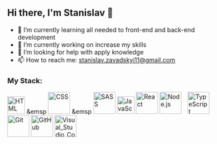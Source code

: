 ## Hi there, I'm Stanislav 👋

- 🌱 I’m currently learning all needed to front-end and back-end development
- 🔭 I’m currently working on increase my skills
- 🤔 I’m looking for help with apply knowledge
- 📫 How to reach me: stanislav.zavadskyi11@gmail.com

### My Stack:

<img src="https://user-images.githubusercontent.com/101670941/213763144-86dcbb6e-afb0-4f87-8b82-8037ba8a0e68.png" width="40" height="40" alt="HTML" /> &emsp <img src="https://user-images.githubusercontent.com/101670941/213763169-2fdcaace-2c1b-46bf-af8f-b551ee8ed45b.png" width="50" height="50" alt="CSS" /> &emsp <img src="https://user-images.githubusercontent.com/101670941/213763191-92fba9a8-f63a-4a59-8ec7-2fc158952838.png" width="50" height="50" alt="SASS" /> <img src="https://user-images.githubusercontent.com/101670941/213764506-a826e3f0-7499-4c82-9c12-f301f289be79.png" width="40" height="40" alt="JavaScript" /> <img src="https://user-images.githubusercontent.com/101670941/213764541-8fd1b7fa-8922-49df-ba8b-7b5e27f5485d.png" width="50" height="50" alt="React" /> <img src="https://user-images.githubusercontent.com/101670941/213764558-28b9cf0a-192d-40d4-bb99-e0f784fc7f65.png" width="50" height="50" alt="Node.js" style="margin-right:10px" /> <img src="https://user-images.githubusercontent.com/101670941/213764597-0ae67c5f-6fdb-4e8c-82b3-20dbd0c109cb.png" width="50" height="50" alt="TypeScript" /> <img src="https://user-images.githubusercontent.com/101670941/213764613-719d32db-fa90-41df-ab66-4ea195878246.png" width="50" height="50" alt="Git" /> <img src="https://user-images.githubusercontent.com/101670941/213764628-79390672-1319-44ea-b304-817a555d7ce9.png" width="50" height="50" alt="GitHub" /> <img src="https://user-images.githubusercontent.com/101670941/213764641-fcedb274-0b8b-4ec7-bae1-8643e3990853.png" width="50" height="50" alt="Visual_Studio_Code" />
